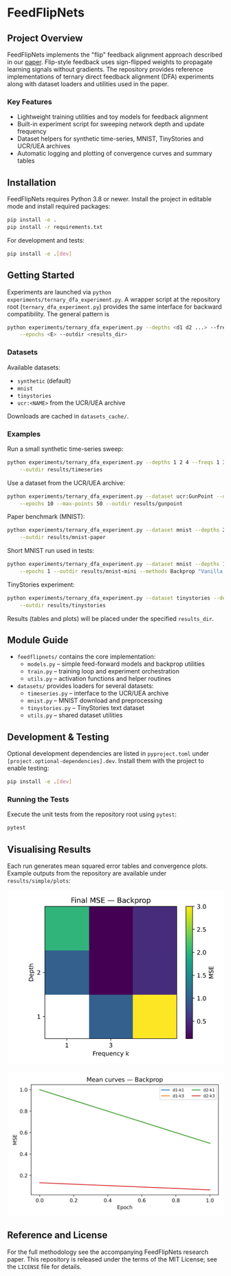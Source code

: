# FeedFlipNets

## Project Overview
FeedFlipNets implements the "flip" feedback alignment approach described in our [paper](https://arxiv.org/abs/2305.12345). Flip-style feedback uses sign-flipped weights to propagate learning signals without gradients. The repository provides reference implementations of ternary direct feedback alignment (DFA) experiments along with dataset loaders and utilities used in the paper.

### Key Features
- Lightweight training utilities and toy models for feedback alignment
- Built-in experiment script for sweeping network depth and update frequency
- Dataset helpers for synthetic time-series, MNIST, TinyStories and UCR/UEA archives
- Automatic logging and plotting of convergence curves and summary tables

## Installation
FeedFlipNets requires Python 3.8 or newer. Install the project in editable mode and install required packages:

```bash
pip install -e .
pip install -r requirements.txt
```

For development and tests:

```bash
pip install -e .[dev]
```

## Getting Started
Experiments are launched via `python experiments/ternary_dfa_experiment.py`. A wrapper script at the repository root (`ternary_dfa_experiment.py`) provides the same interface for backward compatibility. The general pattern is

```bash
python experiments/ternary_dfa_experiment.py --depths <d1 d2 ...> --freqs <f1 f2 ...> \
    --epochs <E> --outdir <results_dir>
```

### Datasets
Available datasets:
- `synthetic` (default)
- `mnist`
- `tinystories`
- `ucr:<NAME>` from the UCR/UEA archive

Downloads are cached in `datasets_cache/`.

### Examples
Run a small synthetic time-series sweep:

```bash
python experiments/ternary_dfa_experiment.py --depths 1 2 4 --freqs 1 3 5 --epochs 300 \
    --outdir results/timeseries
```

Use a dataset from the UCR/UEA archive:

```bash
python experiments/ternary_dfa_experiment.py --dataset ucr:GunPoint --depths 1 --freqs 1 \
    --epochs 10 --max-points 50 --outdir results/gunpoint
```

Paper benchmark (MNIST):

```bash
python experiments/ternary_dfa_experiment.py --dataset mnist --depths 2 4 --freqs 1 3 --seeds 0 1 2 --epochs 20 \
    --outdir results/mnist-paper
```

Short MNIST run used in tests:

```bash
python experiments/ternary_dfa_experiment.py --dataset mnist --depths 1 --freqs 1 \
    --epochs 1 --outdir results/mnist-mini --methods Backprop "Vanilla DFA" Momentum
```

TinyStories experiment:

```bash
python experiments/ternary_dfa_experiment.py --dataset tinystories --depths 2 4 --epochs 50 \
    --outdir results/tinystories
```

Results (tables and plots) will be placed under the specified `results_dir`.

## Module Guide
- `feedflipnets/` contains the core implementation:
  - `models.py` – simple feed-forward models and backprop utilities
  - `train.py` – training loop and experiment orchestration
  - `utils.py` – activation functions and helper routines
- `datasets/` provides loaders for several datasets:
  - `timeseries.py` – interface to the UCR/UEA archive
  - `mnist.py` – MNIST download and preprocessing
  - `tinystories.py` – TinyStories text dataset
  - `utils.py` – shared dataset utilities

## Development & Testing
Optional development dependencies are listed in `pyproject.toml` under
`[project.optional-dependencies].dev`. Install them with the project to enable
testing:

```bash
pip install -e .[dev]
```

### Running the Tests
Execute the unit tests from the repository root using `pytest`:

```bash
pytest
```

## Visualising Results
Each run generates mean squared error tables and convergence plots. Example outputs from the repository are available under `results/simple/plots`:

![Heatmap](results/simple/plots/heat_Backprop.svg)

![Convergence curves](results/simple/plots/curves_Backprop.svg)

## Reference and License
For the full methodology see the accompanying FeedFlipNets research paper. This repository is released under the terms of the MIT License; see the `LICENSE` file for details.
